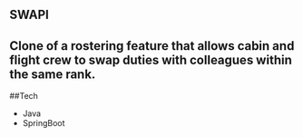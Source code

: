 ## SWAPI

## Clone of a rostering feature that allows cabin and flight crew to swap duties with colleagues within the same rank.

##Tech
- Java
- SpringBoot


